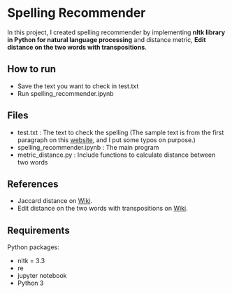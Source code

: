 # Spelling Recommender

In this project, I created spelling recommender by implementing **nltk library in Python for natural language processing** and distance metric, **Edit distance on the two words with transpositions**.


## How to run
- Save the text you want to check in test.txt
- Run spelling_recommender.ipynb

## Files
- test.txt : The text to check the spelling
  (The sample text is from the first paragraph on this [website](https://en.wikipedia.org/wiki/News), and I put some typos on purpose.)
- spelling_recommender.ipynb : The main program
- metric_distance.py : Include functions to calculate distance between two words

## References
- Jaccard distance on [Wiki](https://en.wikipedia.org/wiki/Jaccard_index).
- Edit distance on the two words with transpositions on [Wiki](https://en.wikipedia.org/wiki/Damerau%E2%80%93Levenshtein_distance).


## Requirements

Python packages:

- nltk = 3.3
- re
- jupyter notebook
- Python 3
